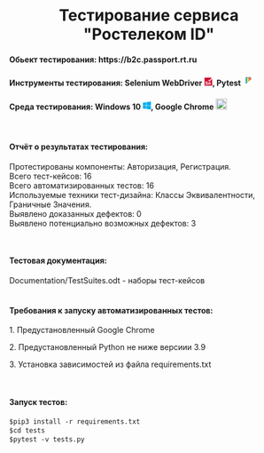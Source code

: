 <div align="center"> <h1> Тестирование сервиса "Ростелеком ID" </h1></div>
<h4> Обьект тестирования: https://b2c.passport.rt.ru </h4>
<h4> Инструменты тестирования: Selenium WebDriver <img src="https://github.com/devicons/devicon/blob/master/icons/selenium/selenium-original.svg" title="SE" **alt="SE" width="15" height="15"/>, Pytest <img src="https://github.com/devicons/devicon/blob/master/icons/pytest/pytest-original.svg" title="pytest" **alt="pytest" width="20" height="20"/></h4>
<h4> Среда тестирования: Windows 10 <img src="https://raw.githubusercontent.com/devicons/devicon/1119b9f84c0290e0f0b38982099a2bd027a48bf1/icons/windows8/windows8-original.svg" title="WN" **alt="WN" width="15" height="15"/>, Google Chrome <img src="https://www.svgrepo.com/show/380996/google-chrome-logo-new.svg" title="GO" **alt="GO" width="20" height="20"/></h4>
<br>
<h4> Отчёт о результатах тестирования: </h4>
<p> Протестированы компоненты: Авторизация, Регистрация. <br>
Всего тест-кейсов: 16 <br>
Всего автоматизированных тестов: 16 <br>
Используемые техники тест-дизайна: Классы Эквивалентности, Граничные Значения.<br>
Выявлено доказанных дефектов: 0 <br>
Выявлено потенциально возможных дефектов: 3 </p>
<br>
<h4> Тестовая документация: </h4>
<p> Documentation/TestSuites.odt - наборы тест-кейсов <br>
<br>
<h4> Требования к запуску автоматизированных тестов: </h4>
<p> 1. Предустановленный Google Chrome </p>
<p> 2. Предустановленный Python не ниже версиии 3.9 </p>
<p> 3. Установка зависимостей из файла requirements.txt </p>
<br>
<h4> Запуск тестов: </h4>
<pre><code>$pip3 install -r requirements.txt </code>
<code>$cd tests </code>
<code>$pytest -v tests.py </code>
</pre>

